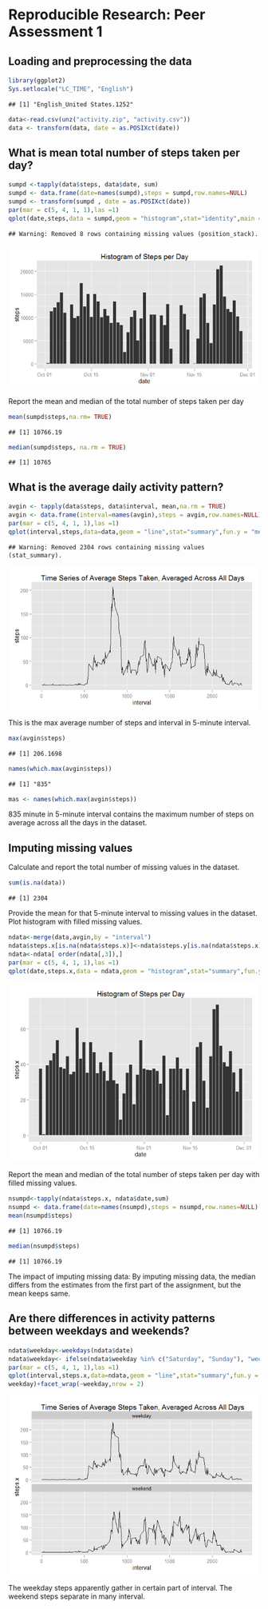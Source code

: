 # Reproducible Research: Peer Assessment 1


## Loading and preprocessing the data

```r
library(ggplot2)
Sys.setlocale("LC_TIME", "English")
```

```
## [1] "English_United States.1252"
```

```r
data<-read.csv(unz("activity.zip", "activity.csv"))
data <- transform(data, date = as.POSIXct(date))
```
## What is mean total number of steps taken per day?

```r
sumpd <-tapply(data$steps, data$date, sum)
sumpd <- data.frame(date=names(sumpd),steps = sumpd,row.names=NULL)
sumpd <- transform(sumpd , date = as.POSIXct(date))
par(mar = c(5, 4, 1, 1),las =1)
qplot(date,steps,data = sumpd,geom = "histogram",stat="identity",main = "Histogram of Steps per Day")
```

```
## Warning: Removed 8 rows containing missing values (position_stack).
```

![](PA1_template_files/figure-html/histogram-1.png) 

Report the mean and median of the total number of steps taken per day


```r
mean(sumpd$steps,na.rm= TRUE)
```

```
## [1] 10766.19
```

```r
median(sumpd$steps, na.rm = TRUE)
```

```
## [1] 10765
```


## What is the average daily activity pattern?

```r
avgin <- tapply(data$steps, data$interval, mean,na.rm = TRUE)
avgin <- data.frame(interval=names(avgin),steps = avgin,row.names=NULL)
par(mar = c(5, 4, 1, 1),las =1)
qplot(interval,steps,data=data,geom = "line",stat="summary",fun.y = "mean",main =" Time Series of Average Steps Taken, Averaged Across All Days")
```

```
## Warning: Removed 2304 rows containing missing values (stat_summary).
```

![](PA1_template_files/figure-html/timeseries-1.png) 

This is the max average number of steps and interval in 5-minute interval.

```r
max(avgin$steps)
```

```
## [1] 206.1698
```



```r
names(which.max(avgin$steps))
```

```
## [1] "835"
```

```r
mas <- names(which.max(avgin$steps))
```
835 minute in 5-minute interval contains the maximum number of steps on average across all the days in the dataset.

## Imputing missing values

Calculate and report the total number of missing values in the dataset.

```r
sum(is.na(data))
```

```
## [1] 2304
```

Provide the mean for that 5-minute interval to missing values in the dataset.
Plot histogram with filled missing values.

```r
ndata<-merge(data,avgin,by = "interval")
ndata$steps.x[is.na(ndata$steps.x)]<-ndata$steps.y[is.na(ndata$steps.x)]
ndata<-ndata[ order(ndata[,3]),]
par(mar = c(5, 4, 1, 1),las =1)
qplot(date,steps.x,data = ndata,geom = "histogram",stat="summary",fun.y = "mean",main = "Histogram of Steps per Day")
```

![](PA1_template_files/figure-html/nafix-1.png) 

Report the mean and median of the total number of steps taken per day with filled missing values.


```r
nsumpd<-tapply(ndata$steps.x, ndata$date,sum)
nsumpd <- data.frame(date=names(nsumpd),steps = nsumpd,row.names=NULL)
mean(nsumpd$steps)
```

```
## [1] 10766.19
```

```r
median(nsumpd$steps)
```

```
## [1] 10766.19
```
The impact of imputing missing data:
By imputing missing data, 
the median differs from the estimates from the first part of the assignment, 
but the mean keeps same.

## Are there differences in activity patterns between weekdays and weekends?

```r
ndata$weekday<-weekdays(ndata$date)
ndata$weekday<- ifelse(ndata$weekday %in% c("Saturday", "Sunday"), "weekend", "weekday")
par(mar = c(5, 4, 1, 1),las =1)
qplot(interval,steps.x,data=ndata,geom = "line",stat="summary",fun.y = "mean",main =" Time Series of Average Steps Taken, Averaged Across All Days",facets = .~
weekday)+facet_wrap(~weekday,nrow = 2)
```

![](PA1_template_files/figure-html/plot-1.png) 

The weekday steps apparently gather in certain part of interval.
The weekend steps separate in many interval.

